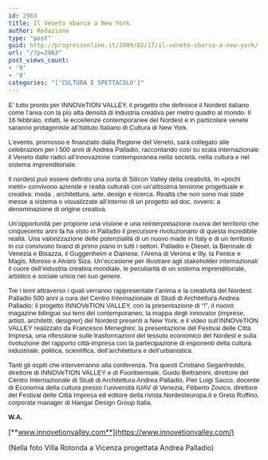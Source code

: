 ```yaml
---
id: 2963
title: Il Veneto sbarca a New York
author: Redazione
type: "post"
guid: http://progressonline.it/2009/02/17/il-veneto-sbarca-a-new-york/
url: "/?p=2963"
post_views_count:
- '9'
- '9'
categories: "['CULTURA E SPETTACOLO']"
---
```


<font face="Tahoma, sans-serif"><font size="2">E’ tutto pronto per INNOVeTION VALLEY, il progetto che definisce il Nordest italiano come l’area con la più alta densità di industria creativa per metro quadro al mondo. Il 16 febbraio, infatti, le eccellenze contemporanee del Nordest e in particolare venete saranno protagoniste all’Istituto Italiano di Cultura di New York. </font></font>

<font face="Tahoma, sans-serif"><font size="2">L’evento, promosso e finanziato dalla Regione del Veneto, sarà collegato alle celebrazioni per i 500 anni di Andrea Palladio, raccontando così su scala internazionale il Veneto dalle radici all’innovazione contemporanea nella società, nella cultura e nel sistema imprenditoriale.</font></font>

<font face="Tahoma, sans-serif"><font size="2">Il nordest può essere definito una sorta di Silicon Valley della creatività. In «pochi metri» convivono aziende e realtà culturali con un’altissima tensione progettuale e creativa: moda , architettura, arte, design e ricerca. Realtà che non sono mai state messe a sistema o visualizzate all’interno di un progetto ad doc, ovvero: a denominazione di origine creativa.</font></font>

<font face="Tahoma, sans-serif"><font size="2">Un’opportunità per proporre una visione e una reinterpretazione nuova del territorio che cinquecento anni fa ha visto in Palladio il precursore rivoluzionario di questa incredibile realtà. Una valorizzazione delle potenzialità di un nuovo made in Italy e di un territorio in cui convivono brand di primo piano in tutti i settori. Palladio e Diesel, la Biennale di Venezia e Bisazza, il Guggenheim e Dainese, l’Arena di Verona e Illy, la Fenice e Magis, Moroso e Alvaro Siza. Un’occasione per illustrare agli stakeholder internazionali il cuore dell’industria creativa mondiale, le peculiarità di un sistema imprenditoriale, artistico e sociale unico nel suo genere. </font></font>

<font face="Tahoma, sans-serif"><font size="2">Tre i temi attraverso i quali verranno rappresentate l’anima e la creatività del Nordest: Palladio 500 anni a cura del Centro Internazionale di Studi di Architettura Andrea Palladio; il progetto INNOVeTION VALLEY, con la presentazione di “!”, il nuovo magazine bilingue sui temi del contemporaneo, la mappa degli innovator (imprese, artisti, architetti, designer) del Nordest presenti a New York, e il video sull’INNOVeTION VALLEY realizzato da Francesco Meneghini; la presentazione del Festival delle Città Impresa, una riflessione sulle trasformazioni del tessuto economico del Nordest e sulla rivoluzione del rapporto città-impresa con la partecipazione di esponenti della cultura industriale, politica, scientifica, dell’architettura e dell’urbanistica.</font></font>

<font face="Tahoma, sans-serif"><font size="2">Tanti gli ospiti che interverranno alla conferenza. Tra questi Cristiano Seganfreddo, direttore di INNOVeTION VALLEY e di Fuoribiennale, Guido Beltramini, direttore del Centro Internazionale di Studi di Architettura Andrea Palladio, Pier Luigi Sacco, docente di Economia della cultura presso l’università IUAV di Venezia, Filiberto Zovico, direttore del Festival delle Città Impresa ed editore della rivista Nordesteuropa.it e Greta Ruffino, corporate manager di Hangar Design Group Italia. </font></font>

<font face="Tahoma, sans-serif"><font size="2">**W.A.**</font></font>

[**www.innovetionvalley.com**](https://www.innovetionvalley.com/)

(Nella foto Villa Rotonda a Vicenza progettata Andrea Palladio)